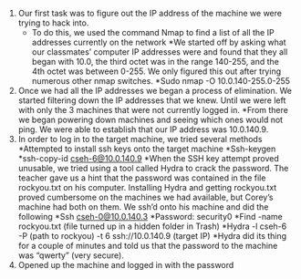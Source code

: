 
1. Our first task was to figure out the IP address of the machine we were trying to hack into. 
    * To do this, we used the command Nmap to find a list of all the IP addresses currently on the network
    *We started off by asking what our classmates’ computer IP addresses were and found that they all began with 10.0, the third octet was in the range 140-255, and the 4th octet was between 0-255. We only figured this out after trying numerous other nmap switches.
    *Sudo nmap -O 10.0.140-255.0-255
2. Once we had all the IP addresses we began a process of elimination. We started filtering down the IP addresses that we knew. Until we were left with only the 3 machines that were not currently logged in. 
    *From there we began powering down machines and seeing which ones would not ping. We were able to establish that our IP address was 10.0.140.9.
3. In order to log in to the target machine, we tried several methods
    *Attempted to install ssh keys onto the target machine
      *Ssh-keygen
      *ssh-copy-id cseh-6@10.0.140.9
   *When the SSH key attempt proved unusable, we tried using a tool called Hydra to crack the password. The teacher gave us a hint that the password was contained in the file rockyou.txt on his computer. Installing Hydra and getting rockyou.txt proved cumbersome on the machines we had available, but Corey’s machine had both on them. We ssh’d onto his machine and did the following
      *Ssh cseh-0@10.0.140.3
      *Password: security0
      *Find -name rockyou.txt (file turned up in a hidden folder in Trash)
      *Hydra -l cseh-6 -P (path to rockyou) -t 6 ssh://10.0.140.9 (target IP)
      *Hydra did its thing for a couple of minutes and told us that the password to the machine was “qwerty” (very secure). 
4. Opened up the machine and logged in with the password
